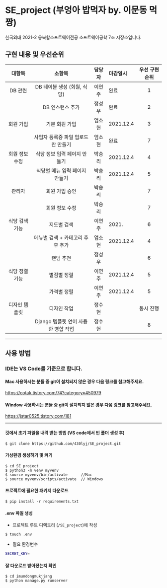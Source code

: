 # SE_project (부엉아 밥먹자 by. 이문동 먹짱)
한국외대 2021-2 융복합소프트웨어전공 소프트웨어공학 7조 저장소입니다. 

## 구현 내용 및 우선순위
|     대항목     |       소항목       |     담당자     |   마감일시    |우선 구현 순위|
| :---: | :---: | :---: | :--- | :---:|
| DB 관련 | DB 테이블 생성 (회원, 식당) | 이연주 | 완료 |1|
|        | DB 인스턴스 추가 |정성우| 완료 |2|
|  회원 가입 | 기본 회원 가입 |엄소현| 2021.12.4|3|
|         |  사업자 등록증 파일 업로드 란 만들기 |엄소현| 완료        |7|
|  회원 정보 수정 | 식당 정보 입력 페이지 만들기 |박승리|2021.12.4|4|
|          |  식당별 메뉴 입력 페이지 만들기 |박승리|2021.12.4|5|
|  관리자 |  회원 가입 승인 |박승리|   |7|
|       |   회원 정보 수정 |박승리|           |7|
| 식당 검색 기능 | 지도별 검색 | 이연주 | 2021. |6|
|| 메뉴별 검색 + 카테고리 추후 추가 |엄소현| 2021.12.4 |4|
|| 랜덤 추천 |정성우| |6|
| 식당 정렬 기능 | 별점별 정렬 | 이연주 | 2021.12.4 |5|
| | 가격별 정렬 | 이연주| 2021.12.4 |5|
| 디자인 템플릿| 디자인 작업 | 정수현| |동시 진행|
| | Django 템플릿 언어 사용한 병합 작업 |정수현| |8|

* * *

## 사용 방법 
### IDE는 VS Code를 기준으로 합니다.

#### Mac 사용하시는 분들 중 git이 설치되지 않은 경우 다음 링크를 참고해주세요.

  https://cotak.tistory.com/74?category=450979
#### Window 사용하시는 분들 중 git이 설치되지 않은 경우 다음 링크를 참고해주세요.

  https://jstar0525.tistory.com/181
<hr/>
  
#### 깃에서 초기 파일을 내려 받는 방법 (VS code에서 빈 폴더 생성 후)
```
$ git clone https://github.com/430lyj/SE_project.git
```
#### 가상환경 생성하기 및 켜기
```
$ cd SE_project
$ python3 -m venv myvenv
$ source myvenv/bin/activate      //Mac
$ source myvenv/scripts/activate  // Windows
```
#### 프로젝트에 필요한 패키지 다운로드
```
$ pip install -r requirements.txt
```
#### .env 파일 생성 
  - 프로젝트 루트 디렉토리 (`/SE_project`)에 작성
```
$ touch .env
```
  - 필요 환경변수
  ```bash
  SECRET_KEY=
  ```
#### 잘 다운로드 받아졌는지 확인
```
$ cd imundongmukjjang
$ python manage.py runserver
```
